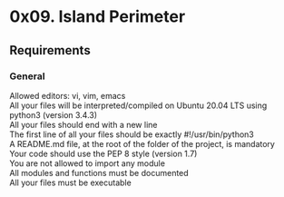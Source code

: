 # 0x09. Island Perimeter  
## Requirements   
### General   
Allowed editors: vi, vim, emacs                  
All your files will be interpreted/compiled on Ubuntu 20.04 LTS using python3 (version 3.4.3)               
All your files should end with a new line                                                           
The first line of all your files should be exactly #!/usr/bin/python3              
A README.md file, at the root of the folder of the project, is mandatory         
Your code should use the PEP 8 style (version 1.7)                           
You are not allowed to import any module            
All modules and functions must be documented          
All your files must be executable             
